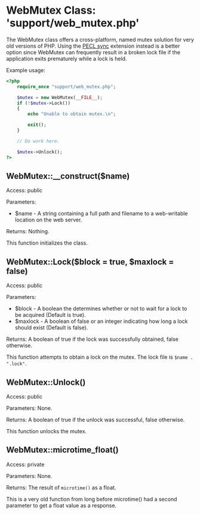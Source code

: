 WebMutex Class:  'support/web_mutex.php'
========================================

The WebMutex class offers a cross-platform, named mutex solution for very old versions of PHP.  Using the [PECL sync](http://php.net/manual/en/book.sync.php) extension instead is a better option since WebMutex can frequently result in a broken lock file if the application exits prematurely while a lock is held.

Example usage:

```php
<?php
	require_once "support/web_mutex.php";

	$mutex = new WebMutex(__FILE__);
	if (!$mutex->Lock())
	{
		echo "Unable to obtain mutex.\n";

		exit();
	}

	// Do work here.

	$mutex->Unlock();
?>
```

WebMutex::__construct($name)
----------------------------

Access:  public

Parameters:

* $name - A string containing a full path and filename to a web-writable location on the web server.

Returns:  Nothing.

This function initializes the class.

WebMutex::Lock($block = true, $maxlock = false)
-----------------------------------------------

Access:  public

Parameters:

* $block - A boolean the determines whether or not to wait for a lock to be acquired (Default is true).
* $maxlock - A boolean of false or an integer indicating how long a lock should exist (Default is false).

Returns:  A boolean of true if the lock was successfully obtained, false otherwise.

This function attempts to obtain a lock on the mutex.  The lock file is `$name . ".lock"`.

WebMutex::Unlock()
------------------

Access:  public

Parameters:  None.

Returns:  A boolean of true if the unlock was successful, false otherwise.

This function unlocks the mutex.

WebMutex::microtime_float()
---------------------------

Access:  private

Parameters:  None.

Returns:  The result of `microtime()` as a float.

This is a very old function from long before microtime() had a second parameter to get a float value as a response.
